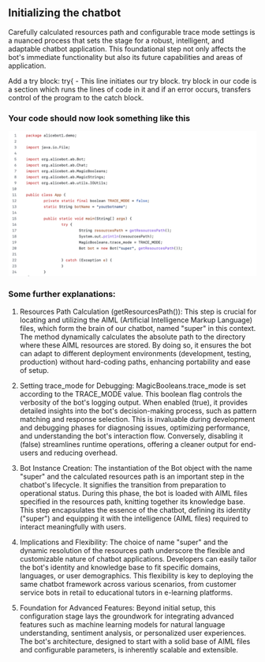 ## Initializing the chatbot

Carefully calculated resources path and configurable trace mode settings is a nuanced process that sets the stage for a robust, intelligent, and adaptable chatbot application. This foundational step not only affects the bot's immediate functionality but also its future capabilities and areas of application.

Add a try block:
try{ - This line initiates our try block. try block in our code is a section which runs the
lines of code in it and if an error occurs, transfers control of the program to the catch
block.

### Your code should now look something like this

![Initialising the chatbot](/images/6.png)


### Some further explanations: 
1. Resources Path Calculation (getResourcesPath()):
This step is crucial for locating and utilizing the AIML (Artificial Intelligence Markup Language) files, which form the brain of our chatbot, named "super" in this context. The method dynamically calculates the absolute path to the directory where these AIML resources are stored. By doing so, it ensures the bot can adapt to different deployment environments (development, testing, production) without hard-coding paths, enhancing portability and ease of setup.

2. Setting trace_mode for Debugging:
MagicBooleans.trace_mode is set according to the TRACE_MODE value. This boolean flag controls the verbosity of the bot's logging output. When enabled (true), it provides detailed insights into the bot's decision-making process, such as pattern matching and response selection. This is invaluable during development and debugging phases for diagnosing issues, optimizing performance, and understanding the bot's interaction flow. Conversely, disabling it (false) streamlines runtime operations, offering a cleaner output for end-users and reducing overhead.

3. Bot Instance Creation:
The instantiation of the Bot object with the name "super" and the calculated resources path is an important step in the chatbot's lifecycle. It signifies the transition from preparation to operational status. During this phase, the bot is loaded with AIML files specified in the resources path, knitting together its knowledge base. This step encapsulates the essence of the chatbot, defining its identity ("super") and equipping it with the intelligence (AIML files) required to interact meaningfully with users.

4. Implications and Flexibility:
The choice of name "super" and the dynamic resolution of the resources path underscore the flexible and customizable nature of chatbot applications. Developers can easily tailor the bot's identity and knowledge base to fit specific domains, languages, or user demographics. This flexibility is key to deploying the same chatbot framework across various scenarios, from customer service bots in retail to educational tutors in e-learning platforms.


5. Foundation for Advanced Features:
Beyond initial setup, this configuration stage lays the groundwork for integrating advanced features such as machine learning models for natural language understanding, sentiment analysis, or personalized user experiences. The bot's architecture, designed to start with a solid base of AIML files and configurable parameters, is inherently scalable and extensible.
